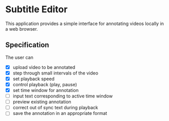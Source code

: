 # Subtitle Editor
This application provides a simple interface for annotating videos locally in a web browser.

## Specification

The user can

- [x] upload video to be annotated
- [x] step through small intervals of the video
- [x] set playback speed
- [x] control playback (play, pause)
- [x] set time window for annotation
- [ ] input text corresponding to active time window
- [ ] preview existing annotation
- [ ] correct out of sync text during playback
- [ ] save the annotation in an appropriate format
